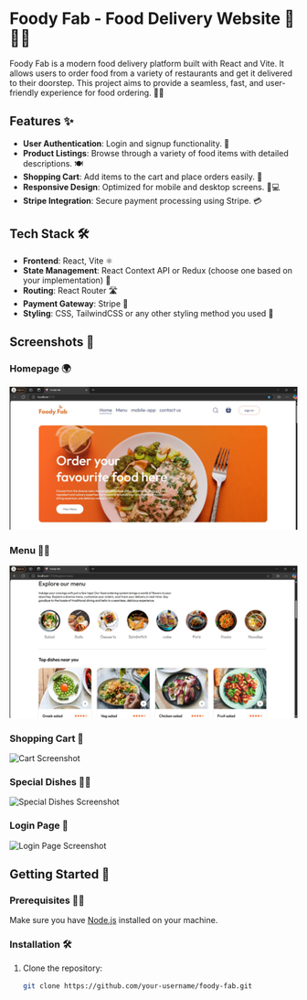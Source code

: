 # Foody Fab - Food Delivery Website 🍔🍕🍣

Foody Fab is a modern food delivery platform built with React and Vite. It allows users to order food from a variety of restaurants and get it delivered to their doorstep. This project aims to provide a seamless, fast, and user-friendly experience for food ordering. 🚗💨

## Features ✨
- **User Authentication**: Login and signup functionality. 🔐
- **Product Listings**: Browse through a variety of food items with detailed descriptions. 🍽️
- **Shopping Cart**: Add items to the cart and place orders easily. 🛒
- **Responsive Design**: Optimized for mobile and desktop screens. 📱💻
- **Stripe Integration**: Secure payment processing using Stripe. 💳

## Tech Stack 🛠️
- **Frontend**: React, Vite ⚛️
- **State Management**: React Context API or Redux (choose one based on your implementation) 🔄
- **Routing**: React Router 🛣️
- **Payment Gateway**: Stripe 💸
- **Styling**: CSS, TailwindCSS or any other styling method you used 🎨

## Screenshots 📸

### Homepage 🌍
![Homepage Screenshot](https://github.com/radhika004/food_delivery_website/blob/main/home.jpg)

### Menu 🍔🍕
![Menu Screenshot](https://github.com/radhika004/food_delivery_website/blob/main/menu.jpg)

### Shopping Cart 🛒
![Cart Screenshot](images/cart.png)

### Special Dishes 🍣🍱
![Special Dishes Screenshot](images/special-dishes.png)

### Login Page 🔑
![Login Page Screenshot](images/login.png)

## Getting Started 🚀

### Prerequisites 🧑‍💻
Make sure you have [Node.js](https://nodejs.org/) installed on your machine.

### Installation 🛠️

1. Clone the repository:
   ```bash
   git clone https://github.com/your-username/foody-fab.git
